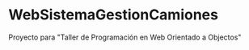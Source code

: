 WebSistemaGestionCamiones
=========================

Proyecto para "Taller de Programación en Web Orientado a Objectos"
